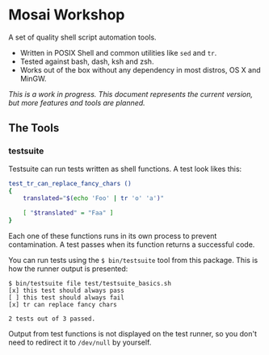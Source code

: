 Mosai Workshop
==============

A set of quality shell script automation tools.

  - Written in POSIX Shell and common utilities like `sed` and `tr`.
  - Tested against bash, dash, ksh and zsh. 
  - Works out of the box without any dependency in most distros, OS X and MinGW.

*This is a work in progress. This document represents the current version, but 
more features and tools are planned.*

The Tools
---------

### testsuite

Testsuite can run tests written as shell functions. A test look likes this:

```sh
test_tr_can_replace_fancy_chars ()
{
	translated="$(echo 'Foo' | tr 'o' 'a')"

	[ "$translated" = "Faa" ]
}
```

Each one of these functions runs in its own process to prevent contamination. A test
passes when its function returns a successful code.


You can run tests using the `$ bin/testsuite` tool from this package. This is 
how the runner output is presented:

```
$ bin/testsuite file test/testsuite_basics.sh 
[x] this test should always pass
[ ] this test should always fail
[x] tr can replace fancy chars

2 tests out of 3 passed.
```

Output from test functions is not displayed on the test runner, so you don't need
to redirect it to `/dev/null` by yourself.